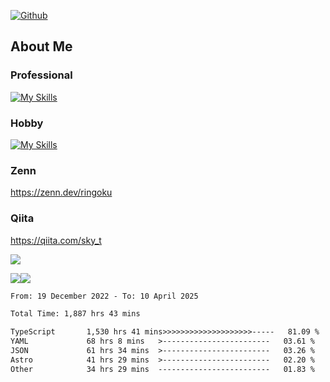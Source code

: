 [![Github](https://img.shields.io/github/followers/skyt-a?label=Follow&style=social)](https://github.com/skyt-a)

## About Me
### Professional
[![My Skills](https://skillicons.dev/icons?i=react,ts,js,nodejs,java,graphql,firebase,githubactions&theme=light)](https://skillicons.dev)
### Hobby
[![My Skills](https://skillicons.dev/icons?i=unity,rust,py&theme=light)](https://skillicons.dev)

### Zenn
https://zenn.dev/ringoku
### Qiita
https://qiita.com/sky_t


![](https://github-profile-summary-cards.vercel.app/api/cards/profile-details?username=skyt-a&theme=default)

![](https://github-profile-summary-cards.vercel.app/api/cards/repos-per-language?username=skyt-a&theme=default)![](https://github-profile-summary-cards.vercel.app/api/cards/stats?username=RinGoku&theme=default)

<!--START_SECTION:waka-->

```txt
From: 19 December 2022 - To: 10 April 2025

Total Time: 1,887 hrs 43 mins

TypeScript       1,530 hrs 41 mins>>>>>>>>>>>>>>>>>>>>-----   81.09 %
YAML             68 hrs 8 mins   >------------------------   03.61 %
JSON             61 hrs 34 mins  >------------------------   03.26 %
Astro            41 hrs 29 mins  >------------------------   02.20 %
Other            34 hrs 29 mins  -------------------------   01.83 %
```

<!--END_SECTION:waka-->

